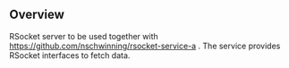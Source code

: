 ## Overview

RSocket server to be used together with https://github.com/nschwinning/rsocket-service-a .
The service provides RSocket interfaces to fetch data.